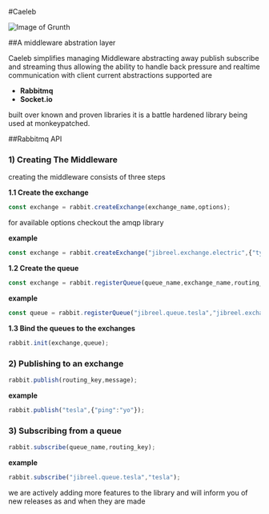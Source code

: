 #Caeleb

![Image of Grunth](https://d13yacurqjgara.cloudfront.net/users/541438/screenshots/2156836/untitled-3_1x.png)

##A middleware abstration layer  

Caeleb simplifies managing Middleware abstracting away publish subscribe and streaming thus allowing the ability to handle back pressure and realtime communication with client current abstractions supported are 

* **Rabbitmq**
* **Socket.io**

built over known and proven libraries it is a battle hardened library being used at monkeypatched.

##Rabbitmq API

### 1) Creating The Middleware

creating the middleware consists of three steps

 **1.1 Create the exchange**

```js
const exchange = rabbit.createExchange(exchange_name,options);
```
for available options checkout the amqp library 

 **example**

```js
const exchange = rabbit.createExchange("jibreel.exchange.electric",{"type": "topic"});
```

 **1.2 Create the queue**

```js
const exchange = rabbit.registerQueue(queue_name,exchange_name,routing_key);
```
 **example**
 
```js
const queue = rabbit.registerQueue("jibreel.queue.tesla","jibreel.exchange.electric","tesla");
```

**1.3 Bind the queues to the exchanges**

```js
rabbit.init(exchange,queue);
```

### 2) Publishing to an exchange

```js
rabbit.publish(routing_key,message);
```
 **example**
 
```js
rabbit.publish("tesla",{"ping":"yo"});
```

### 3) Subscribing from a queue

```js
rabbit.subscribe(queue_name,routing_key);
```
 **example**
 
```js
rabbit.subscribe("jibreel.queue.tesla","tesla");

```



we are actively adding more features to the library and will inform you of new releases
as and when they are made


